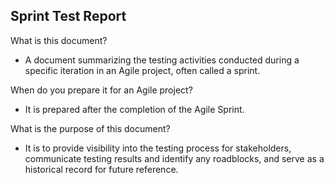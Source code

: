 ## Sprint Test Report

What is this document?
- A document summarizing the testing activities conducted during a specific iteration in an Agile project, often called a sprint.

When do you prepare it for an Agile project?
- It is prepared after the completion of the Agile Sprint.

What is the purpose of this document?
- It is to provide visibility into the testing process for stakeholders, communicate testing results and identify any roadblocks, and serve as a historical record for future reference.